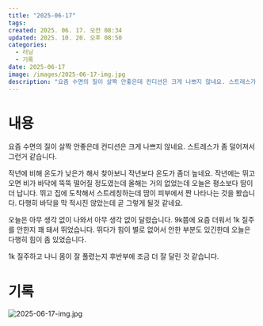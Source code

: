 ```yaml
---
title: "2025-06-17"
tags:
created: 2025. 06. 17. 오전 08:34
updated: 2025. 10. 20. 오후 08:50
categories:
  - 러닝
  - 기록
date: 2025-06-17
image: /images/2025-06-17-img.jpg
description: "요즘 수면의 질이 살짝 안좋은데 컨디션은 크게 나쁘지 않네요. 스트레스가 좀 덜어져서 그런거 같습니다. 작년에 비해 온도가 낮은가 해서 찾아보니 작년보다 온도가 좀더 높네요. 작년에는 뛰고 오면 비가 바닥에 뚝뚝 떨어질 정도였는데 올해는 거의 없었는데 오늘은 평소보다 땀이 더 납니다. "
---
```


# 내용

요즘 수면의 질이 살짝 안좋은데 컨디션은 크게 나쁘지 않네요. 스트레스가 좀 덜어져서 그런거 같습니다.

작년에 비해 온도가 낮은가 해서 찾아보니 작년보다 온도가 좀더 높네요. 작년에는 뛰고 오면 비가 바닥에 뚝뚝 떨어질 정도였는데 올해는 거의 없었는데 오늘은 평소보다 땀이 더 납니다. 뛰고 집에 도착해서 스트레칭하는데 땀이 피부에서 짠 나타나는 것을 봤습니다. 다행히 바닥을 막 적시진 않았는데 곧 그렇게 될것 같네요.

오늘은 아무 생각 없이 나와서 아무 생각 없이 달렸습니다. 9k쯤에 요즘 더워서 1k 질주를 안한지 꽤 돼서 뛰었습니다. 뛰다가 힘이 별로 없어서 안한 부분도 있긴한데 오늘은 다행히 힘이 좀 있었습니다.

1k 질주하고 나니 몸이 잘 풀렸는지 후반부에 조금 더 잘 달린 것 같습니다.

# 기록
 ![2025-06-17-img.jpg](/images/2025-06-17-img.jpg)
